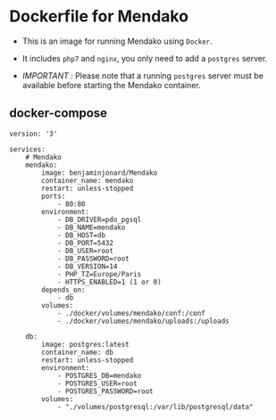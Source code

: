 # Dockerfile for Mendako

- This is an image for running Mendako using `Docker`.

- It includes `php7` and `nginx`, you only need to add a `postgres` server.

- *IMPORTANT :* Please note that a running `postgres` server must be available before starting the Mendako container. 

## docker-compose
    version: '3'

    services:
        # Mendako
        mendako:
            image: benjaminjonard/Mendako
            container_name: mendako
            restart: unless-stopped
            ports:
                - 80:80
            environment:
                - DB_DRIVER=pdo_pgsql
                - DB_NAME=mendako
                - DB_HOST=db
                - DB_PORT=5432
                - DB_USER=root
                - DB_PASSWORD=root
                - DB_VERSION=14
                - PHP_TZ=Europe/Paris
                - HTTPS_ENABLED=1 (1 or 0)
            depends_on:
                - db
            volumes:
                - ./docker/volumes/mendako/conf:/conf
                - ./docker/volumes/mendako/uploads:/uploads

        db:
            image: postgres:latest
            container_name: db
            restart: unless-stopped
            environment:
                - POSTGRES_DB=mendako
                - POSTGRES_USER=root
                - POSTGRES_PASSWORD=root
            volumes:
                - "./volumes/postgresql:/var/lib/postgresql/data"
